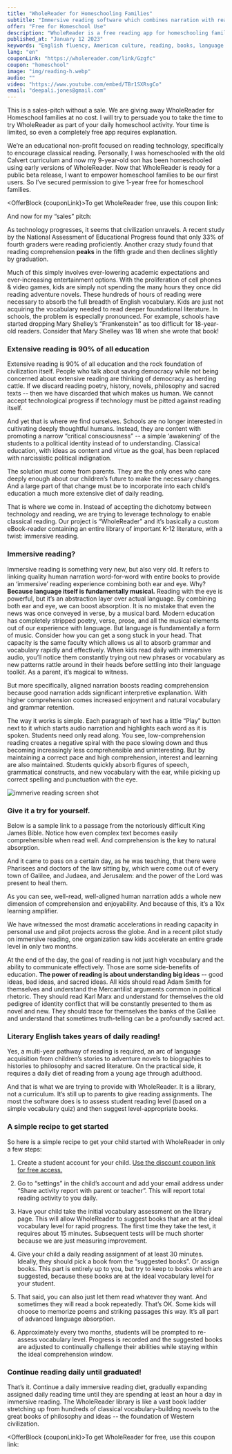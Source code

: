 ```yaml
---
title: "WholeReader for Homeschooling Families"
subtitle: "Immersive reading software which combines narration with reading to help children absorb vocabulary and grammar with both ear and eye"
offer: "Free for Homeschool Use"
description: "WholeReader is a free reading app for homeschooling families. It combines narration with reading to help children absorb with both ear and eye."
published_at: "January 12 2023"
keywords: "English fluency, American culture, reading, books, language learning, e-book platform, immersive reading, vocabulary, grammar, AI, classic literature, American literature, success, workforce, free trial, comprehension, enjoyment, e-reading"
lang: "en"
couponLink: "https://wholereader.com/link/Gzgfc"
coupon: "homeschool"
image: "img/reading-h.webp"
audio: ""
video: "https://www.youtube.com/embed/TBr1SXRsgCo"
email: "deepali.jones@gmail.com"
---
```


<!-- custom blocks  -->
<script>
  import OfferBlock from "$lib/OfferBlock.svelte";
  import WholeReaderImgResponsive from "$lib/WholeReaderImgResponsive.svelte";
  import ImmersiveAnimation from "$lib/ImmersiveAnimation.svelte";
  import BookQuote from "$lib/BookQuote.svelte";
  import ResponsiveImage from "$lib/ResponsiveImage.svelte";
</script>

<WholeReaderImgResponsive />



This is a sales-pitch without a sale. We are giving away WholeReader for Homeschool families at no cost. I will try to persuade you to take the time to try WholeReader as part of your daily homeschool activity. Your time is limited, so even a completely free app requires explanation.

We’re an educational non-profit focused on reading technology, specifically to encourage classical reading. Personally, I was homeschooled with the old Calvert curriculum and now my 9-year-old son has been homeschooled using early versions of WholeReader. Now that WholeReader is ready for a public beta release, I want to empower homeschool families to be our first users. So I’ve secured permission to give 1-year free for homeschool families.

<OfferBlock {couponLink}>To get WholeReader free, use this coupon link:</OfferBlock>

And now for my “sales” pitch:

As technology progresses, it seems that civilization unravels. A recent study by the National Assessment of Educational Progress found that only 33% of fourth graders were reading proficiently. Another crazy study found that reading comprehension <b>peaks</b> in the fifth grade and then declines slightly by graduation.

Much of this simply involves ever-lowering academic expectations and ever-increasing entertainment options. With the proliferation of cell phones & video games, kids are simply not spending the many hours they once did reading adventure novels. These hundreds of hours of reading were necessary to absorb the full breadth of English vocabulary. Kids are just not acquiring the vocabulary needed to read deeper foundational literature. In schools, the problem is especially pronounced. For example, schools have started dropping Mary Shelley’s “Frankenstein” as too difficult for 18-year-old readers. Consider that Mary Shelley was 18 when she wrote that book!


### Extensive reading is 90% of all education

Extensive reading is 90% of all education and the rock foundation of civilization itself. People who talk about saving democracy while not being concerned about extensive reading are thinking of democracy as herding cattle. If we discard reading poetry, history, novels, philosophy and sacred texts -- then we have discarded that which makes us human. We cannot accept technological progress if technology must be pitted against reading itself.

And yet that is where we find ourselves. Schools are no longer interested in cultivating deeply thoughtful humans. Instead, they are content with promoting a narrow “critical consciousness” -- a simple ‘awakening’ of the students to a political identity instead of to understanding. Classical education, with ideas as content and virtue as the goal, has been replaced with narcissistic political indignation.

The solution must come from parents. They are the only ones who care deeply enough about our children’s future to make the necessary changes. And a large part of that change must be to incorporate into each child’s education a much more extensive diet of daily reading.

That is where we come in. Instead of accepting the dichotomy between technology and reading, we are trying to leverage technology to enable classical reading. Our project is “WholeReader” and it’s basically a custom eBook-reader containing an entire library of important K-12 literature, with a twist: immersive reading.


### Immersive reading?

 <ImmersiveAnimation />

Immersive reading is something very new, but also very old. It refers to linking quality human narration word-for-word with entire books to provide an ‘immersive’ reading experience combining both ear and eye. Why? **Because language itself is fundamentally musical.** Reading with the eye is powerful, but it’s an abstraction layer over actual language. By combining both ear and eye, we can boost absorption. It is no mistake that even the news was once conveyed in verse, by a musical bard. Modern education has completely stripped poetry, verse, prose, and all the musical elements out of our experience with language. But language is fundamentally a form of music. Consider how you can get a song stuck in your head. That capacity is the same faculty which allows us all to absorb grammar and vocabulary rapidly and effectively. When kids read daily with immersive audio, you’ll notice them constantly trying out new phrases or vocabulary as new patterns rattle around in their heads before settling into their language toolkit. As a parent, it’s magical to witness.

But more specifically, aligned narration boosts reading comprehension because good narration adds significant interpretive explanation. With higher comprehension comes increased enjoyment and natural vocabulary and grammar retention.

The way it works is simple. Each paragraph of text has a little “Play” button next to it which starts audio narration and highlights each word as it is spoken. Students need only read along. You see, low-comprehension reading creates a negative spiral with the pace slowing down and thus becoming increasingly less comprehensible and uninteresting. But by maintaining a correct pace and high comprehension, interest and learning are also maintained. Students quickly absorb figures of speech, grammatical constructs, and new vocabulary with the ear, while picking up correct spelling and punctuation with the eye.

![immerive reading screen shot](/img/play-button.webp)


### Give it a try for yourself.

Below is a sample link to a passage from the notoriously difficult King James Bible. Notice how even complex text becomes easily comprehensible when read well. And comprehension is the key to natural absorption.

<BookQuote href="https://wholereader.com/link/BeDw4/kjv-gospel-of-luke" qrcode="/img/kjv-qr-1.webp">
   And it came to pass on a certain day, as he was teaching, that there were Pharisees and doctors of the law sitting by, which were come out of every town of Galilee, and Judaea, and Jerusalem: and the power of the Lord was present to heal them.
</BookQuote>

As you can see, well-read, well-aligned human narration adds a whole new dimension of comprehension and enjoyability. And because of this, it’s a 10x learning amplifier.

We have witnessed the most dramatic accelerations in reading capacity in personal use and pilot projects across the globe. And in a recent pilot study on immersive reading, one organization saw kids accelerate an entire grade level in only two months.

At the end of the day, the goal of reading is not just high vocabulary and the ability to communicate effectively. Those are some side-benefits of education. **The power of reading is about understanding big ideas** -- good ideas, bad ideas, and sacred ideas. All kids should read Adam Smith for themselves and understand the Mercantilist arguments common in political rhetoric. They should read Karl Marx and understand for themselves the old pedigree of identity conflict that will be constantly presented to them as novel and new. They should trace for themselves the banks of the Galilee and understand that sometimes truth-telling can be a profoundly sacred act.

 <ResponsiveImage hsrc="/img/reading-v.webp" vsrc="/img/reading-h.webp" alt="immersive reading family" />


### Literary English takes years of daily reading!

Yes, a multi-year pathway of reading is required, an arc of language acquisition from children’s stories to adventure novels to biographies to histories to philosophy and sacred literature. On the practical side, it requires a daily diet of reading from a young age through adulthood.

And that is what we are trying to provide with WholeReader. It is a library, not a curriculum. It’s still up to parents to give reading assignments. The most the software does is to assess student reading level (based on a simple vocabulary quiz) and then suggest level-appropriate books.


### A simple recipe to get started

So here is a simple recipe to get your child started with WholeReader in only a few steps:

1. Create a student account for your child. [Use the discount coupon link for free access.]({couponLink})

1. Go to “settings” in the child’s account and add your email address under “Share activity report with parent or teacher”. This will report total reading activity to you daily.

1. Have your child take the initial vocabulary assessment on the library page. This will allow WholeReader to suggest books that are at the ideal vocabulary level for rapid progress. The first time they take the test, it requires about 15 minutes. Subsequent tests will be much shorter because we are just measuring improvement.

1. Give your child a daily reading assignment of at least 30 minutes. Ideally, they should pick a book from the “suggested books”. Or assign books. This part is entirely up to you, but try to keep to books which are suggested, because these books are at the ideal vocabulary level for your student.

1. That said, you can also just let them read whatever they want. And sometimes they will read a book repeatedly. That’s OK. Some kids will choose to memorize poems and striking passages this way. It’s all part of advanced language absorption.

1. Approximately every two months, students will be prompted to re-assess vocabulary level. Progress is recorded and the suggested books are adjusted to continually challenge their abilities while staying within the ideal comprehension window.


### Continue reading daily until graduated!

That’s it. Continue a daily immersive reading diet, gradually expanding assigned daily reading time until they are spending at least an hour a day in immersive reading. The WholeReader library is like a vast book ladder stretching up from hundreds of classical vocabulary-building novels to the great books of philosophy and ideas -- the foundation of Western civilization.

<OfferBlock {couponLink}>To get WholeReader for free, use this coupon link:</OfferBlock>


